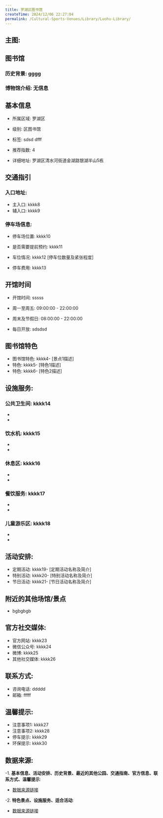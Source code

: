 ```yaml
---
title: 罗湖区图书馆
createTime: 2024/12/06 22:27:04
permalink: /Cultural-Sports-Venues/Library/Luohu-Library/
---
```


## 主图:
<ImageCard
image="https://cn.bing.com/th?id=OHR.AlfanzinaLighthouse_ZH-CN9704515669_1920x1080.webp"
title= "罗湖区图书馆"
description= "hhhh"
date="2024/12/06"
href="/"
author="sunshang-hl"
/>
## 图书馆
### 历史背景: gggg
### 博物馆介绍: 无信息
## 基本信息

- 所属区域: 罗湖区

- 级别: 区图书馆

- 标签: sdsd dfff

- 推荐指数: 4

- 详细地址: 罗湖区清水河街道金湖路银湖半山5栋

## 交通指引

### 入口地址:
- 主入口: kkkk8
- 辅入口: kkkk9
### 停车场信息:
- 停车场位置: kkkk10

- 是否需要提前预约: kkkk11

- 车位情况: kkkk12 [停车位数量及紧张程度]

- 停车费用: kkkk13

## 开馆时间
- 开馆时间: sssss

- 周一至周五: 09:00:00 - 22:00:00
- 周末及节假日: 08:00:00 - 22:00:00
- 每日开放: sdsdsd

## 图书馆特色
- 图书馆特色: kkkk4- [景点1描述]
- 特色: kkkk5- [特色1描述]
- 特色: kkkk6- [特色2描述]
## 设施服务:
### 公共卫生间: kkkk14
- 
- 
### 饮水机: kkkk15
- 
- 
### 休息区: kkkk16
- 
- 
### 餐饮服务: kkkk17
- 
- 
### 儿童游乐区: kkkk18
- 
- 
## 活动安排:
- 定期活动: kkkk19- [定期活动名称及简介]
- 特别活动: kkkk20- [特别活动名称及简介]
- 节日活动: kkkk21- [节日活动名称及简介]
## 附近的其他场馆/景点
- bgbgbgb

## 官方社交媒体:
- 官方网站: kkkk23
- 微信公众号: kkkk24
- 微博: kkkk25
- 其他社交媒体: kkkk26

## 联系方式:
- 咨询电话: ddddd 
- 邮箱: fffff

## 温馨提示:
- 注意事项1: kkkk27
- 注意事项2: kkkk28
- 停车提示: kkkk29
- 环保提示: kkkk30

## 数据来源:
-1. **基本信息、活动安排、历史背景、最近的其他公园、交通指南、官方信息、联系方式、温馨提示**:
- [数据来源链接](http://wtl.sz.gov.cn/ggfw/whl/tsgylb/index.html)

-2. **特色景点、设施服务、适合活动**:
- [数据来源链接](http://wtl.sz.gov.cn/ggfw/whl/tsgylb/index.html)

